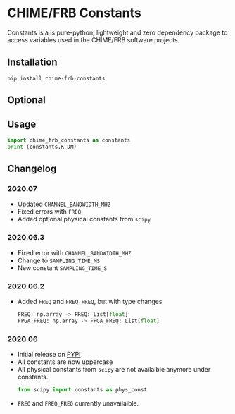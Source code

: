 # CHIME/FRB Constants

Constants is a is pure-python, lightweight and zero dependency package to access variables used in the CHIME/FRB software projects.

## Installation
```
pip install chime-frb-constants
```

## Optional


## Usage
```python
import chime_frb_constants as constants
print (constants.K_DM)
```

## Changelog

### 2020.07
  - Updated `CHANNEL_BANDWIDTH_MHZ`
  - Fixed errors with `FREQ`
  - Added optional physical constants from `scipy`

### 2020.06.3
  - Fixed error with `CHANNEL_BANDWIDTH_MHZ`
  - Change to `SAMPLING_TIME_MS`
  - New constant `SAMPLING_TIME_S`

### 2020.06.2
  - Added `FREQ` and `FREQ_FREQ`, but with type changes

    ```python
    FREQ: np.array -> FREQ: List[float]
    FPGA_FREQ: np.array -> FPGA_FREQ: List[float]
    ```
### 2020.06
  - Initial release on [PYPI](https://pypi.org/project/chime-frb-constants/)
  - All constants are now uppercase
  - All physical constants from `scipy` are not availaible anymore under constants.
    ```python
    from scipy import constants as phys_const
    ```
  - `FREQ` and `FREQ_FREQ` currently unavailaible.



